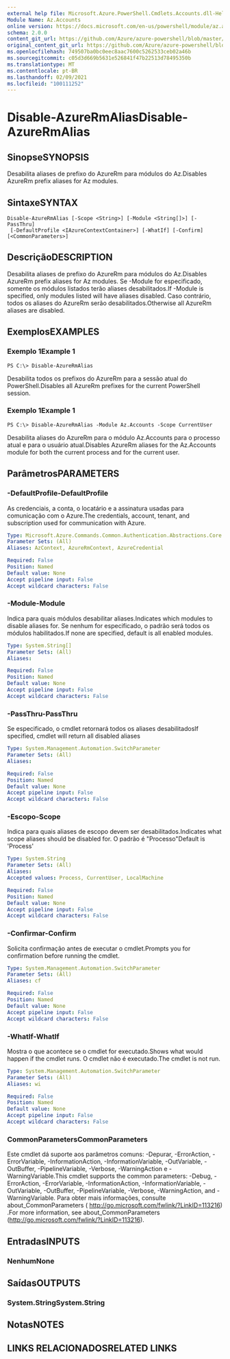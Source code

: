 ```yaml
---
external help file: Microsoft.Azure.PowerShell.Cmdlets.Accounts.dll-Help.xml
Module Name: Az.Accounts
online version: https://docs.microsoft.com/en-us/powershell/module/az.accounts/disable-azurermalias
schema: 2.0.0
content_git_url: https://github.com/Azure/azure-powershell/blob/master/src/Accounts/Accounts/help/Disable-AzureRmAlias.md
original_content_git_url: https://github.com/Azure/azure-powershell/blob/master/src/Accounts/Accounts/help/Disable-AzureRmAlias.md
ms.openlocfilehash: 749507ba0bc0eec8aac7600c5262533ceb02a46b
ms.sourcegitcommit: c05d3d669b5631e526841f47b22513d78495350b
ms.translationtype: MT
ms.contentlocale: pt-BR
ms.lasthandoff: 02/09/2021
ms.locfileid: "100111252"
---
```

# <span data-ttu-id="38bab-101">Disable-AzureRmAlias</span><span class="sxs-lookup"><span data-stu-id="38bab-101">Disable-AzureRmAlias</span></span>

## <span data-ttu-id="38bab-102">Sinopse</span><span class="sxs-lookup"><span data-stu-id="38bab-102">SYNOPSIS</span></span>
<span data-ttu-id="38bab-103">Desabilita aliases de prefixo do AzureRm para módulos do Az.</span><span class="sxs-lookup"><span data-stu-id="38bab-103">Disables AzureRm prefix aliases for Az modules.</span></span>

## <span data-ttu-id="38bab-104">Sintaxe</span><span class="sxs-lookup"><span data-stu-id="38bab-104">SYNTAX</span></span>

```
Disable-AzureRmAlias [-Scope <String>] [-Module <String[]>] [-PassThru]
 [-DefaultProfile <IAzureContextContainer>] [-WhatIf] [-Confirm] [<CommonParameters>]
```

## <span data-ttu-id="38bab-105">Descrição</span><span class="sxs-lookup"><span data-stu-id="38bab-105">DESCRIPTION</span></span>
<span data-ttu-id="38bab-106">Desabilita aliases de prefixo do AzureRm para módulos do Az.</span><span class="sxs-lookup"><span data-stu-id="38bab-106">Disables AzureRm prefix aliases for Az modules.</span></span> <span data-ttu-id="38bab-107">Se -Module for especificado, somente os módulos listados terão aliases desabilitados.</span><span class="sxs-lookup"><span data-stu-id="38bab-107">If -Module is specified, only modules listed will have aliases disabled.</span></span> <span data-ttu-id="38bab-108">Caso contrário, todos os aliases do AzureRm serão desabilitados.</span><span class="sxs-lookup"><span data-stu-id="38bab-108">Otherwise all AzureRm aliases are disabled.</span></span>

## <span data-ttu-id="38bab-109">Exemplos</span><span class="sxs-lookup"><span data-stu-id="38bab-109">EXAMPLES</span></span>

### <span data-ttu-id="38bab-110">Exemplo 1</span><span class="sxs-lookup"><span data-stu-id="38bab-110">Example 1</span></span>
```
PS C:\> Disable-AzureRmAlias
```

<span data-ttu-id="38bab-111">Desabilita todos os prefixos do AzureRm para a sessão atual do PowerShell.</span><span class="sxs-lookup"><span data-stu-id="38bab-111">Disables all AzureRm prefixes for the current PowerShell session.</span></span>

### <span data-ttu-id="38bab-112">Exemplo 1</span><span class="sxs-lookup"><span data-stu-id="38bab-112">Example 1</span></span>
```
PS C:\> Disable-AzureRmAlias -Module Az.Accounts -Scope CurrentUser
```

<span data-ttu-id="38bab-113">Desabilita aliases do AzureRm para o módulo Az.Accounts para o processo atual e para o usuário atual.</span><span class="sxs-lookup"><span data-stu-id="38bab-113">Disables AzureRm aliases for the Az.Accounts module for both the current process and for the current user.</span></span>

## <span data-ttu-id="38bab-114">Parâmetros</span><span class="sxs-lookup"><span data-stu-id="38bab-114">PARAMETERS</span></span>

### <span data-ttu-id="38bab-115">-DefaultProfile</span><span class="sxs-lookup"><span data-stu-id="38bab-115">-DefaultProfile</span></span>
<span data-ttu-id="38bab-116">As credenciais, a conta, o locatário e a assinatura usadas para comunicação com o Azure.</span><span class="sxs-lookup"><span data-stu-id="38bab-116">The credentials, account, tenant, and subscription used for communication with Azure.</span></span>

```yaml
Type: Microsoft.Azure.Commands.Common.Authentication.Abstractions.Core.IAzureContextContainer
Parameter Sets: (All)
Aliases: AzContext, AzureRmContext, AzureCredential

Required: False
Position: Named
Default value: None
Accept pipeline input: False
Accept wildcard characters: False
```

### <span data-ttu-id="38bab-117">-Module</span><span class="sxs-lookup"><span data-stu-id="38bab-117">-Module</span></span>
<span data-ttu-id="38bab-118">Indica para quais módulos desabilitar aliases.</span><span class="sxs-lookup"><span data-stu-id="38bab-118">Indicates which modules to disable aliases for.</span></span>
<span data-ttu-id="38bab-119">Se nenhum for especificado, o padrão será todos os módulos habilitados.</span><span class="sxs-lookup"><span data-stu-id="38bab-119">If none are specified, default is all enabled modules.</span></span>

```yaml
Type: System.String[]
Parameter Sets: (All)
Aliases:

Required: False
Position: Named
Default value: None
Accept pipeline input: False
Accept wildcard characters: False
```

### <span data-ttu-id="38bab-120">-PassThru</span><span class="sxs-lookup"><span data-stu-id="38bab-120">-PassThru</span></span>
<span data-ttu-id="38bab-121">Se especificado, o cmdlet retornará todos os aliases desabilitados</span><span class="sxs-lookup"><span data-stu-id="38bab-121">If specified, cmdlet will return all disabled aliases</span></span>

```yaml
Type: System.Management.Automation.SwitchParameter
Parameter Sets: (All)
Aliases:

Required: False
Position: Named
Default value: None
Accept pipeline input: False
Accept wildcard characters: False
```

### <span data-ttu-id="38bab-122">-Escopo</span><span class="sxs-lookup"><span data-stu-id="38bab-122">-Scope</span></span>
<span data-ttu-id="38bab-123">Indica para quais aliases de escopo devem ser desabilitados.</span><span class="sxs-lookup"><span data-stu-id="38bab-123">Indicates what scope aliases should be disabled for.</span></span> <span data-ttu-id="38bab-124">O padrão é "Processo"</span><span class="sxs-lookup"><span data-stu-id="38bab-124">Default is 'Process'</span></span>

```yaml
Type: System.String
Parameter Sets: (All)
Aliases:
Accepted values: Process, CurrentUser, LocalMachine

Required: False
Position: Named
Default value: None
Accept pipeline input: False
Accept wildcard characters: False
```

### <span data-ttu-id="38bab-125">-Confirmar</span><span class="sxs-lookup"><span data-stu-id="38bab-125">-Confirm</span></span>
<span data-ttu-id="38bab-126">Solicita confirmação antes de executar o cmdlet.</span><span class="sxs-lookup"><span data-stu-id="38bab-126">Prompts you for confirmation before running the cmdlet.</span></span>

```yaml
Type: System.Management.Automation.SwitchParameter
Parameter Sets: (All)
Aliases: cf

Required: False
Position: Named
Default value: None
Accept pipeline input: False
Accept wildcard characters: False
```

### <span data-ttu-id="38bab-127">-WhatIf</span><span class="sxs-lookup"><span data-stu-id="38bab-127">-WhatIf</span></span>
<span data-ttu-id="38bab-128">Mostra o que acontece se o cmdlet for executado.</span><span class="sxs-lookup"><span data-stu-id="38bab-128">Shows what would happen if the cmdlet runs.</span></span>
<span data-ttu-id="38bab-129">O cmdlet não é executado.</span><span class="sxs-lookup"><span data-stu-id="38bab-129">The cmdlet is not run.</span></span>

```yaml
Type: System.Management.Automation.SwitchParameter
Parameter Sets: (All)
Aliases: wi

Required: False
Position: Named
Default value: None
Accept pipeline input: False
Accept wildcard characters: False
```

### <span data-ttu-id="38bab-130">CommonParameters</span><span class="sxs-lookup"><span data-stu-id="38bab-130">CommonParameters</span></span>
<span data-ttu-id="38bab-131">Este cmdlet dá suporte aos parâmetros comuns: -Depurar, -ErrorAction, -ErrorVariable, -InformationAction, -InformationVariable, -OutVariable, -OutBuffer, -PipelineVariable, -Verbose, -WarningAction e -WarningVariable.</span><span class="sxs-lookup"><span data-stu-id="38bab-131">This cmdlet supports the common parameters: -Debug, -ErrorAction, -ErrorVariable, -InformationAction, -InformationVariable, -OutVariable, -OutBuffer, -PipelineVariable, -Verbose, -WarningAction, and -WarningVariable.</span></span> <span data-ttu-id="38bab-132">Para obter mais informações, consulte about_CommonParameters ( http://go.microsoft.com/fwlink/?LinkID=113216) .</span><span class="sxs-lookup"><span data-stu-id="38bab-132">For more information, see about_CommonParameters (http://go.microsoft.com/fwlink/?LinkID=113216).</span></span>

## <span data-ttu-id="38bab-133">Entradas</span><span class="sxs-lookup"><span data-stu-id="38bab-133">INPUTS</span></span>

### <span data-ttu-id="38bab-134">Nenhum</span><span class="sxs-lookup"><span data-stu-id="38bab-134">None</span></span>

## <span data-ttu-id="38bab-135">Saídas</span><span class="sxs-lookup"><span data-stu-id="38bab-135">OUTPUTS</span></span>

### <span data-ttu-id="38bab-136">System.String</span><span class="sxs-lookup"><span data-stu-id="38bab-136">System.String</span></span>

## <span data-ttu-id="38bab-137">Notas</span><span class="sxs-lookup"><span data-stu-id="38bab-137">NOTES</span></span>

## <span data-ttu-id="38bab-138">LINKS RELACIONADOS</span><span class="sxs-lookup"><span data-stu-id="38bab-138">RELATED LINKS</span></span>
